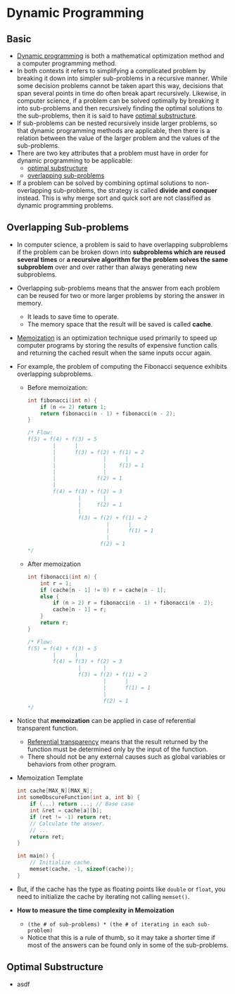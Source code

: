 # Dynamic Programming

## Basic

- [Dynamic programming](https://en.wikipedia.org/wiki/Dynamic_programming) is both a mathematical optimization method and a computer programming method.
- In both contexts it refers to simplifying a complicated problem by breaking it down into simpler sub-problems in a recursive manner. While some decision problems cannot be taken apart this way, decisions that span several points in time do often break apart recursively. Likewise, in computer science, if a problem can be solved optimally by breaking it into sub-problems and then recursively finding the optimal solutions to the sub-problems, then it is said to have [optimal substructure](https://en.wikipedia.org/wiki/Optimal_substructure).
- If sub-problems can be nested recursively inside larger problems, so that dynamic programming methods are applicable, then there is a relation between the value of the larger problem and the values of the sub-problems.
- There are two key attributes that a problem must have in order for dynamic programming to be applicable:
  - [optimal substructure](https://en.wikipedia.org/wiki/Optimal_substructure)
  - [overlapping sub-problems](https://en.wikipedia.org/wiki/Overlapping_subproblems)
- If a problem can be solved by combining optimal solutions to non-overlapping sub-problems, the strategy is called **divide and conquer** instead. This is why merge sort and quick sort are not classified as dynamic programming problems.


## Overlapping Sub-problems

- In computer science, a problem is said to have overlapping subproblems if the problem can be broken down into **subproblems which are reused several times** or **a recursive algorithm for the problem solves the same subproblem** over and over rather than always generating new subproblems.
- Overlapping sub-problems means that the answer from each problem can be reused for two or more larger problems by storing the answer in memory.
  - It leads to save time to operate.
  - The memory space that the result will be saved is called **cache**.
- [Memoization](https://en.wikipedia.org/wiki/Memoization) is an optimization technique used primarily to speed up computer programs by storing the results of expensive function calls and returning the cached result when the same inputs occur again.
- For example, the problem of computing the Fibonacci sequence exhibits overlapping subproblems.
  - Before memoization:

    ``` c++
    int fibonacci(int n) {
        if (n <= 2) return 1;
        return fibonacci(n - 1) + fibonacci(n - 2);
    }
    
    /* Flow:
    f(5) = f(4) + f(3) = 5
            |      |
            |      f(3) = f(2) + f(1) = 2
            |               |      |
            |               |    f(1) = 1
            |               |
            |             f(2) = 1
            |
            f(4) = f(3) + f(2) = 3
                    |       |
                    |     f(2) = 1
                    |
                    f(3) = f(2) + f(1) = 2
                             |      |
                             |      f(1) = 1
                             |
                           f(2) = 1
    */
    ```

  - After memoization

    ``` c++
    int fibonacci(int n) {
        int r = 1;
        if (cache[n - 1] != 0) r = cache[n - 1];
        else {
            if (n > 2) r = fibonacci(n - 1) + fibonacci(n - 2);
            cache[n - 1] = r;
        }
        return r;
    }

    /* Flow:
    f(5) = f(4) + f(3) = 5
            |      |
            f(4) = f(3) + f(2) = 3
                    |       |
                    f(3) = f(2) + f(1) = 2
                            |      |
                            |      f(1) = 1
                            |
                            f(2) = 1
    */
    ```

- Notice that **memoization** can be applied in case of referential transparent function.
  - [Referential transparency](https://en.wikipedia.org/wiki/Referential_transparency) means that the result returned by the function must be determined only by the input of the function.
  - There should not be any external causes such as global variables or behaviors from other program.
- Memoization Template

    ``` c++
    int cache[MAX_N][MAX_N];
    int someObscureFunction(int a, int b) {
        if (...) return ...; // Base case
        int &ret = cache[a][b];
        if (ret != -1) return ret;
        // Calculate the answer.
        // ...
        return ret;
    }

    int main() {
        // Initialize cache.
        memset(cache, -1, sizeof(cache));
    }
    ```

- But, if the cache has the type as floating points like `double` or `float`, you need to initialize the cache by iterating not calling `memset()`.
- **How to measure the time complexity in Memoization**
  - `(the # of sub-problems) * (the # of iterating in each sub-problem)`
  - Notice that this is a rule of thumb, so it may take a shorter time if most of the answers can be found only in some of the sub-problems.

## Optimal Substructure

- asdf